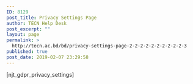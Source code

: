 ```yaml
---
ID: 8129
post_title: Privacy Settings Page
author: TECN Help Desk
post_excerpt: ""
layout: page
permalink: >
  http://tecn.ac.bd/bd/privacy-settings-page-2-2-2-2-2-2-2-2-2-2-3
published: true
post_date: 2019-02-07 23:29:58
---
```

[njt_gdpr_privacy_settings]